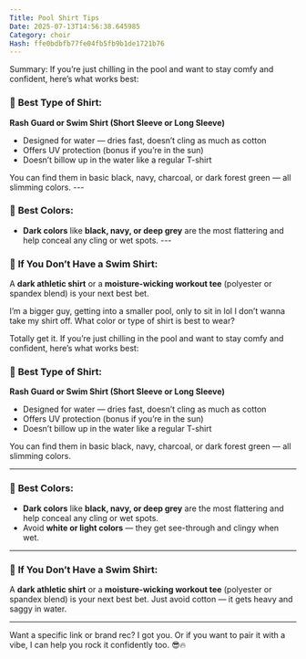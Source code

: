 ```yaml
---
Title: Pool Shirt Tips
Date: 2025-07-13T14:56:38.645985
Category: choir
Hash: ffe0bdbfb77fe04fb5fb9b1de1721b76
---
```

Summary: If you’re just chilling in the pool and want to stay comfy and confident, here’s what works best:

### 🔹 **Best Type of Shirt:**
**Rash Guard or Swim Shirt (Short Sleeve or Long Sleeve)**  
- Designed for water — dries fast, doesn’t cling as much as cotton  
- Offers UV protection (bonus if you’re in the sun)  
- Doesn’t billow up in the water like a regular T-shirt

You can find them in basic black, navy, charcoal, or dark forest green — all slimming colors. ---

### 🔸 **Best Colors:**
- **Dark colors** like **black, navy, or deep grey** are the most flattering and help conceal any cling or wet spots. ---

### 🔹 **If You Don’t Have a Swim Shirt:**
A **dark athletic shirt** or a **moisture-wicking workout tee** (polyester or spandex blend) is your next best bet.

I’m a bigger guy, getting into a smaller pool, only to sit in lol I don’t wanna take my shirt off. What color or type of shirt is best to wear?

Totally get it. If you’re just chilling in the pool and want to stay comfy and confident, here’s what works best:

### 🔹 **Best Type of Shirt:**
**Rash Guard or Swim Shirt (Short Sleeve or Long Sleeve)**  
- Designed for water — dries fast, doesn’t cling as much as cotton  
- Offers UV protection (bonus if you’re in the sun)  
- Doesn’t billow up in the water like a regular T-shirt

You can find them in basic black, navy, charcoal, or dark forest green — all slimming colors.

---

### 🔸 **Best Colors:**
- **Dark colors** like **black, navy, or deep grey** are the most flattering and help conceal any cling or wet spots.
- Avoid **white or light colors** — they get see-through and clingy when wet.

---

### 🔹 **If You Don’t Have a Swim Shirt:**
A **dark athletic shirt** or a **moisture-wicking workout tee** (polyester or spandex blend) is your next best bet. Just avoid cotton — it gets heavy and saggy in water.

---

Want a specific link or brand rec? I got you. Or if you want to pair it with a vibe, I can help you rock it confidently too. 😎🔥